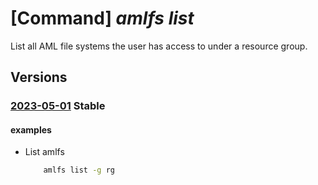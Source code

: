 # [Command] _amlfs list_

List all AML file systems the user has access to under a resource group.

## Versions

### [2023-05-01](/Resources/mgmt-plane/L3N1YnNjcmlwdGlvbnMve30vcHJvdmlkZXJzL21pY3Jvc29mdC5zdG9yYWdlY2FjaGUvYW1sZmlsZXN5c3RlbXM=/2023-05-01.xml) **Stable**

<!-- mgmt-plane /subscriptions/{}/providers/microsoft.storagecache/amlfilesystems 2023-05-01 -->
<!-- mgmt-plane /subscriptions/{}/resourcegroups/{}/providers/microsoft.storagecache/amlfilesystems 2023-05-01 -->

#### examples

- List amlfs
    ```bash
        amlfs list -g rg
    ```
